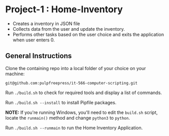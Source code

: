 # Project-1 : Home-Inventory
* Creates a inventory in JSON file
* Collects data from the user and update the inventory.
* Performs other tasks based on the user choice and exits the application when user enters 0.

## General Instructions
Clone the containing repo into a local folder of your choice on your machine:

`git@github.com:pulpfreepress/it-566-computer-scripting.git`

Run `./build.sh` to check for required tools and display a list of commands.

Run `./build.sh --install` to install Pipfile packages.

**NOTE:** If you're running Windows, you'll need to edit the `build.sh` script, locate the `runmain()` method and change `python3` to `python`.

Run `./build.sh --runmain` to run the Home Inventory Application. 
